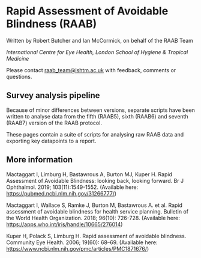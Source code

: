 # Rapid Assessment of Avoidable Blindness (RAAB)

Written by Robert Butcher and Ian McCormick, on behalf of the RAAB Team

*International Centre for Eye Health, London School of Hygiene & Tropical Medicine*

Please contact raab_team@lshtm.ac.uk with feedback, comments or questions.

## Survey analysis pipeline

Because of minor differences between versions, separate scripts have been written to analyse data from the fifth (RAAB5), sixth (RAAB6) and seventh (RAAB7) version of the RAAB protocol. 

These pages contain a suite of scripts for analysing raw RAAB data and exporting key datapoints to a report. 


## More information

Mactaggart I, Limburg H, Bastawrous A, Burton MJ, Kuper H. Rapid Assessment of Avoidable Blindness: looking back, looking forward. Br J Ophthalmol. 2019; 103(11):1549-1552. (Available here: https://pubmed.ncbi.nlm.nih.gov/31266777/)

Mactaggart I, Wallace S, Ramke J, Burton M, Bastawrous A. et al. Rapid assessment of avoidable blindness for health service planning. Bulletin of the World Health Organization. 2018; 96(10): 726-728. (Available here: https://apps.who.int/iris/handle/10665/276014)

Kuper H, Polack S, Limburg H. Rapid assessment of avoidable blindness. Community Eye Health. 2006; 19(60): 68–69. (Available here: https://www.ncbi.nlm.nih.gov/pmc/articles/PMC1871676/)
